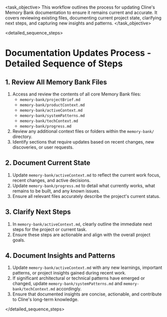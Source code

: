 <task name="Documentation Updates">

<task_objective>
This workflow outlines the process for updating Cline's Memory Bank documentation to ensure it remains current and accurate. It covers reviewing existing files, documenting current project state, clarifying next steps, and capturing new insights and patterns.
</task_objective>

<detailed_sequence_steps>
# Documentation Updates Process - Detailed Sequence of Steps

## 1. Review All Memory Bank Files

1.  Access and review the contents of all core Memory Bank files:
    - `memory-bank/projectBrief.md`
    - `memory-bank/productContext.md`
    - `memory-bank/activeContext.md`
    - `memory-bank/systemPatterns.md`
    - `memory-bank/techContext.md`
    - `memory-bank/progress.md`
2.  Review any additional context files or folders within the `memory-bank/` directory.
3.  Identify sections that require updates based on recent changes, new discoveries, or user requests.

## 2. Document Current State

1.  Update `memory-bank/activeContext.md` to reflect the current work focus, recent changes, and active decisions.
2.  Update `memory-bank/progress.md` to detail what currently works, what remains to be built, and any known issues.
3.  Ensure all relevant files accurately describe the project's current status.

## 3. Clarify Next Steps

1.  In `memory-bank/activeContext.md`, clearly outline the immediate next steps for the project or current task.
2.  Ensure these steps are actionable and align with the overall project goals.

## 4. Document Insights and Patterns

1.  Update `memory-bank/activeContext.md` with any new learnings, important patterns, or project insights gained during recent work.
2.  If significant architectural or technical patterns have emerged or changed, update `memory-bank/systemPatterns.md` and `memory-bank/techContext.md` accordingly.
3.  Ensure that documented insights are concise, actionable, and contribute to Cline's long-term knowledge.

</detailed_sequence_steps>

</task>
